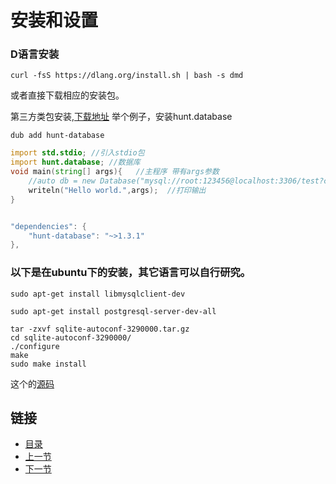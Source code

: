 # 安装和设置 

### D语言安装
    curl -fsS https://dlang.org/install.sh | bash -s dmd
或者直接下载相应的安装包。


第三方类包安装,[下载地址](https://code.dlang.org/)
举个例子，安装hunt.database

    dub add hunt-database

```D
import std.stdio; //引入stdio包
import hunt.database; //数据库
void main(string[] args){   //主程序 带有args参数
	//auto db = new Database("mysql://root:123456@localhost:3306/test?charset=utf8mb4");
	writeln("Hello world.",args);  //打印输出
}


"dependencies": {
	"hunt-database": "~>1.3.1"
},
```


### 以下是在ubuntu下的安装，其它语言可以自行研究。

	sudo apt-get install libmysqlclient-dev

	sudo apt-get install postgresql-server-dev-all

	tar -zxvf sqlite-autoconf-3290000.tar.gz 
  	cd sqlite-autoconf-3290000/
  	./configure 
  	make
 	sudo make install


这个的[源码](https://github.com/sunnydocument/DBook/tree/master/source/02/0200)


## 链接
- [目录](../README.md)
- [上一节](./02.md)
- [下一节](./02.2.md)